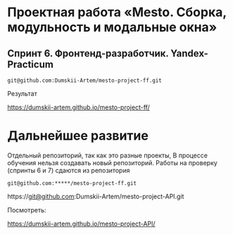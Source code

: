 # Проектная работа «Mesto. Сборка, модульность и модальные окна»
## Спринт 6. Фронтенд-разработчик. Yandex-Practicum

```
git@github.com:Dumskii-Artem/mesto-project-ff.git
```

Результат 


https://dumskii-artem.github.io/mesto-project-ff/



# Дальнейшее развитие 
Отдельный репозиторий, так как это разные проекты,
В процессе обучения нельзя создавать новый репозиторий. 
Работы на проверку (спринты 6 и 7) сдаются из репозитория 
```
git@github.com:*****/mesto-project-ff.git
```

https://git@github.com:Dumskii-Artem/mesto-project-API.git


Посмотреть:


https://dumskii-artem.github.io/mesto-project-API/

